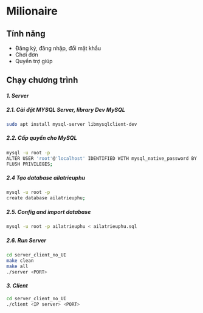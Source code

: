 # Milionaire


## Tính năng

- Đăng ký, đăng nhập, đổi mật khẩu
- Chơi đơn
- Quyền trợ giúp


## Chạy chương trình

#### _1. Server_ ####

##### 2.1. Cài đặt MYSQL Server, library Dev MySQL #####
```sh
sudo apt install mysql-server libmysqlclient-dev
```

##### 2.2. Cấp quyền cho MySQL #####

```sh
mysql -u root -p
ALTER USER 'root'@'localhost' IDENTIFIED WITH mysql_native_password BY 'YOUR_PASSWORD';
FLUSH PRIVILEGES;

```

##### 2.4 Tạo database ailatrieuphu

```sh
mysql -u root -p
create database ailatrieuphu;
```

##### 2.5. Config and import database

```sh
mysql -u root -p ailatrieuphu < ailatrieuphu.sql 
```
##### 2.6. Run Server #####

```sh
cd server_client_no_UI
make clean
make all
./server <PORT>
```

#### _3. Client_ ####

```sh
cd server_client_no_UI
./client <IP server> <PORT>
```


